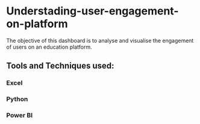 # Understading-user-engagement-on-platform

The objective of this dashboard is to analyse and visualise the engagement of users on an education platform.

## Tools and Techniques used:
### Excel
### Python
### Power BI

